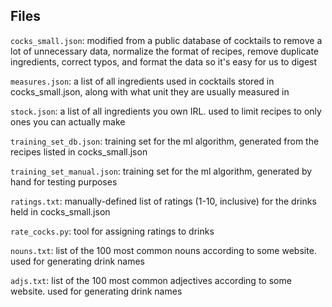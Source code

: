 ## Files

`cocks_small.json`: modified from a public database of cocktails to remove a lot of unnecessary data, normalize the format of recipes, remove duplicate ingredients, correct typos, and format the data so it's easy for us to digest

`measures.json`: a list of all ingredients used in cocktails stored in cocks_small.json, along with what unit they are usually measured in

`stock.json`: a list of all ingredients you own IRL. used to limit recipes to only ones you can actually make

`training_set_db.json`: training set for the ml algorithm, generated from the recipes listed in cocks_small.json

`training_set_manual.json`: training set for the ml algorithm, generated by hand for testing purposes

`ratings.txt`: manually-defined list of ratings (1-10, inclusive) for the drinks held in cocks_small.json

`rate_cocks.py`: tool for assigning ratings to drinks

`nouns.txt`: list of the 100 most common nouns according to some website. used for generating drink names

`adjs.txt`: list of the 100 most common adjectives according to some website. used for generating drink names
